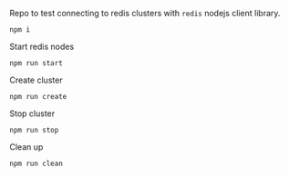 Repo to test connecting to redis clusters with `redis` nodejs client library.

```
npm i
```

Start redis nodes

```
npm run start
```

Create cluster

```
npm run create
```

Stop cluster

```
npm run stop
```

Clean up

```
npm run clean
```
